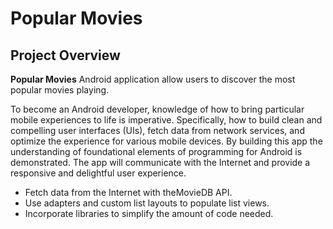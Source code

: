 # Popular Movies

## Project Overview
**Popular Movies** Android application allow users to discover the most popular movies playing.

To become an Android developer, knowledge of how to bring particular mobile experiences to life is imperative. Specifically, how to build clean and compelling user interfaces (UIs), fetch data from network services, and optimize the experience for various mobile devices. By building this app the understanding of foundational elements of programming for Android is demonstrated. The app will communicate with the Internet and provide a responsive and delightful user experience.

- Fetch data from the Internet with theMovieDB API.
- Use adapters and custom list layouts to populate list views.
- Incorporate libraries to simplify the amount of code needed.

